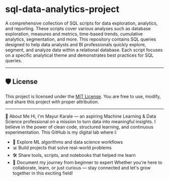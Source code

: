 # sql-data-analytics-project
A comprehensive collection of SQL scripts for data exploration, analytics, and reporting. These scripts cover various analyses such as database exploration, measures and metrics, time-based trends, cumulative analytics, segmentation, and more.
This repository contains SQL queries designed to help data analysts and BI professionals quickly explore, segment, and analyze data within a relational database. Each script focuses on a specific analytical theme and demonstrates best practices for SQL queries.

---

## 🛡️ License

This project is licensed under the [MIT License](LICENSE). You are free to use, modify, and share this project with proper attribution.

---

👋 About Me
Hi, I'm Mayur Karale — an aspiring Machine Learning & Data Science professional on a mission to turn data into meaningful insights. I believe in the power of clean code, structured learning, and continuous experimentation.
This GitHub is my digital lab where I:
- 🧠 Explore ML algorithms and data science workflows
- 📊 Build projects that solve real-world problems
- 🛠️ Share tools, scripts, and notebooks that helped me learn
- 🚀 Document my journey from beginner to expert
Whether you're here to collaborate, learn, or just curious — stay connected and let's grow together in this exciting field!
